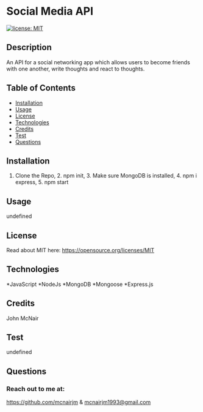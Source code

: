 # Social Media API
  [![license: MIT](https://img.shields.io/badge/License-MIT-yellow.svg)](https://opensource.org/licenses/MIT)
  
  ## Description
  An API for a social networking app which allows users to become friends with one another, write thoughts and react to thoughts.

  ## Table of Contents
  * [Installation](#installation)
  * [Usage](#usage)
  * [License](#license)
  * [Technologies](#technologies)
  * [Credits](#credits)
  * [Test](#test)
  * [Questions](#questions)
  
  ## Installation
  1. Clone the Repo, 2. npm init, 3. Make sure MongoDB is installed, 4. npm i express, 5. npm start
  
  ## Usage
  undefined
  
  ## License
  Read about MIT here:
  https://opensource.org/licenses/MIT

  ## Technologies
  *JavaScript
  *NodeJs
  *MongoDB
  *Mongoose
  *Express.js

  ## Credits
  John McNair

  ## Test
  undefined

  ## Questions
  ### Reach out to me at:
  https://github.com/mcnairjm
  &
  mcnairjm1993@gmail.com

